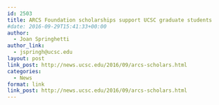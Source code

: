 ```yaml
---
id: 2503
title: ARCS Foundation scholarships support UCSC graduate students
#date: 2016-09-29T15:41:33+00:00
author:
  - Joan Springhetti
author_link:
  - jspringh@ucsc.edu
layout: post
link_post: http://news.ucsc.edu/2016/09/arcs-scholars.html
categories:
  - News
format: link
link_post: http://news.ucsc.edu/2016/09/arcs-scholars.html
---
```

